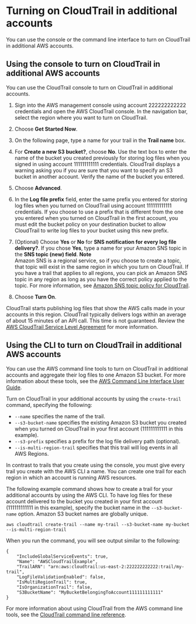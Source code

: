 # Turning on CloudTrail in additional accounts<a name="turn-on-cloudtrail-in-additional-accounts"></a>

You can use the console or the command line interface to turn on CloudTrail in additional AWS accounts\.

## Using the console to turn on CloudTrail in additional AWS accounts<a name="turn-on-cloudtrail-in-additional-accounts-console"></a>

You can use the CloudTrail console to turn on CloudTrail in additional accounts\.

1. Sign into the AWS management console using account 222222222222 credentials and open the AWS CloudTrail console\. In the navigation bar, select the region where you want to turn on CloudTrail\.

1. Choose **Get Started Now**\.

1. On the following page, type a name for your trail in the **Trail name** box\.

1. For **Create a new S3 bucket?**, choose **No**\. Use the text box to enter the name of the bucket you created previously for storing log files when you signed in using account 111111111111 credentials\. CloudTrail displays a warning asking you if you are sure that you want to specify an S3 bucket in another account\. Verify the name of the bucket you entered\.

1. Choose **Advanced**\.

1. In the **Log file prefix** field, enter the same prefix you entered for storing log files when you turned on CloudTrail using account 111111111111 credentials\. If you choose to use a prefix that is different from the one you entered when you turned on CloudTrail in the first account, you must edit the bucket policy on your destination bucket to allow CloudTrail to write log files to your bucket using this new prefix\.

1. \(Optional\) Choose **Yes** or **No** for **SNS notification for every log file delivery?**\. If you chose **Yes**, type a name for your Amazon SNS topic in the **SNS topic \(new\) field**\. 
**Note**  
Amazon SNS is a regional service, so if you choose to create a topic, that topic will exist in the same region in which you turn on CloudTrail\. If you have a trail that applies to all regions, you can pick an Amazon SNS topic in any region as long as you have the correct policy applied to the topic\. For more information, see [Amazon SNS topic policy for CloudTrail](cloudtrail-permissions-for-sns-notifications.md)\.

1. Choose **Turn On**\.

CloudTrail starts publishing log files that show the AWS calls made in your accounts in this region\. CloudTrail typically delivers logs within an average of about 15 minutes of an API call\. This time is not guaranteed\. Review the [AWS CloudTrail Service Level Agreement](http://aws.amazon.com/cloudtrail/sla) for more information\.

## Using the CLI to turn on CloudTrail in additional AWS accounts<a name="turn-on-cloudtrail-in-additional-accounts-cli"></a>

You can use the AWS command line tools to turn on CloudTrail in additional accounts and aggregate their log files to one Amazon S3 bucket\. For more information about these tools, see the [AWS Command Line Interface User Guide](https://docs.aws.amazon.com/cli/latest/userguide/)\. 

Turn on CloudTrail in your additional accounts by using the `create-trail` command, specifying the following:
+ `--name` specifies the name of the trail\. 
+ `--s3-bucket-name` specifies the existing Amazon S3 bucket you created when you turned on CloudTrail in your first account \(111111111111 in this example\)\. 
+ `--s3-prefix` specifies a prefix for the log file delivery path \(optional\)\.
+ `--is-multi-region-trail` specifies that this trail will log events in all AWS Regions\. 

In contrast to trails that you create using the console, you must give every trail you create with the AWS CLI a name\. You can create one trail for each region in which an account is running AWS resources\. 

The following example command shows how to create a trail for your additional accounts by using the AWS CLI\. To have log files for these account delivered to the bucket you created in your first account \(111111111111 in this example\), specify the bucket name in the `--s3-bucket-name` option\. Amazon S3 bucket names are globally unique\. 

```
aws cloudtrail create-trail --name my-trail --s3-bucket-name my-bucket --is-multi-region-trail
```

When you run the command, you will see output similar to the following:

```
{
    "IncludeGlobalServiceEvents": true, 
    "Name": "AWSCloudTrailExample", 
    "TrailARN": "arn:aws:cloudtrail:us-east-2:222222222222:trail/my-trail", 
    "LogFileValidationEnabled": false, 
    "IsMultiRegionTrail": true, 
    "IsOrganizationTrail": false,
    "S3BucketName": "MyBucketBelongingToAccount111111111111"
}
```

For more information about using CloudTrail from the AWS command line tools, see the [CloudTrail command line reference](https://docs.aws.amazon.com/cli/latest/reference/cloudtrail/index.html)\. 